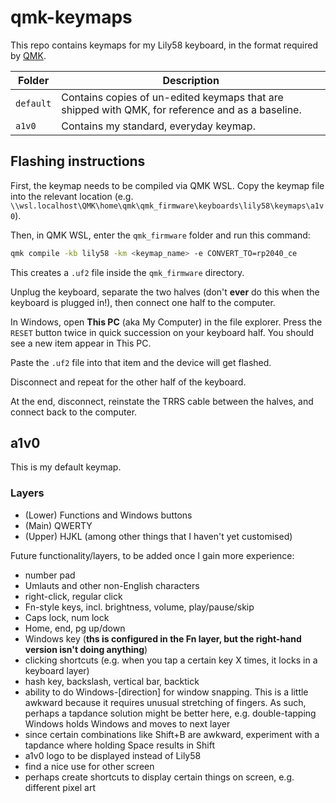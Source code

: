 # qmk-keymaps

This repo contains keymaps for my Lily58 keyboard, in the format required by [QMK](https://qmk.fm/).

| Folder    | Description |
| --------- | ----------- |
| `default` | Contains copies of un-edited keymaps that are shipped with QMK, for reference and as a baseline. |
| `a1v0`    | Contains my standard, everyday keymap. |

## Flashing instructions

First, the keymap needs to be compiled via QMK WSL. Copy the keymap file into the relevant location (e.g. `\\wsl.localhost\QMK\home\qmk\qmk_firmware\keyboards\lily58\keymaps\a1v0`).

Then, in QMK WSL, enter the `qmk_firmware` folder and run this command:

```bash
qmk compile -kb lily58 -km <keymap_name> -e CONVERT_TO=rp2040_ce
```

This creates a `.uf2` file inside the `qmk_firmware` directory.

Unplug the keyboard, separate the two halves (don't **ever** do this when the keyboard is plugged in!), then connect one half to the computer.

In Windows, open **This PC** (aka My Computer) in the file explorer. Press the `RESET` button twice in quick succession on your keyboard half. You should see a new item appear in This PC.

Paste the `.uf2` file into that item and the device will get flashed.

Disconnect and repeat for the other half of the keyboard.

At the end, disconnect, reinstate the TRRS cable between the halves, and connect back to the computer.

## a1v0

This is my default keymap.

### Layers

- (Lower) Functions and Windows buttons
- (Main) QWERTY
- (Upper) HJKL (among other things that I haven't yet customised)

Future functionality/layers, to be added once I gain more experience:

- number pad
- Umlauts and other non-English characters
- right-click, regular click
- Fn-style keys, incl. brightness, volume, play/pause/skip
- Caps lock, num lock
- Home, end, pg up/down
- Windows key (**ths is configured in the Fn layer, but the right-hand version isn't doing anything**)
- clicking shortcuts (e.g. when you tap a certain key X times, it locks in a keyboard layer)
- hash key, backslash, vertical bar, backtick
- ability to do Windows-[direction] for window snapping. This is a little awkward because it requires unusual stretching of fingers. As such, perhaps a tapdance solution might be better here, e.g. double-tapping Windows holds Windows and moves to next layer
- since certain combinations like Shift+B are awkward, experiment with a tapdance where holding Space results in Shift
- a1v0 logo to be displayed instead of Lily58
- find a nice use for other screen
- perhaps create shortcuts to display certain things on screen, e.g. different pixel art
